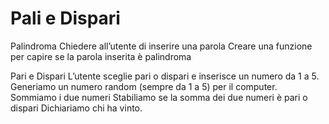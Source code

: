 # Pali e Dispari

Palindroma
Chiedere all’utente di inserire una parola
Creare una funzione per capire se la parola inserita è palindroma

Pari e Dispari
L’utente sceglie pari o dispari e inserisce un numero da 1 a 5.
Generiamo un numero random (sempre da 1 a 5) per il computer.
Sommiamo i due numeri
Stabiliamo se la somma dei due numeri è pari o dispari
Dichiariamo chi ha vinto.